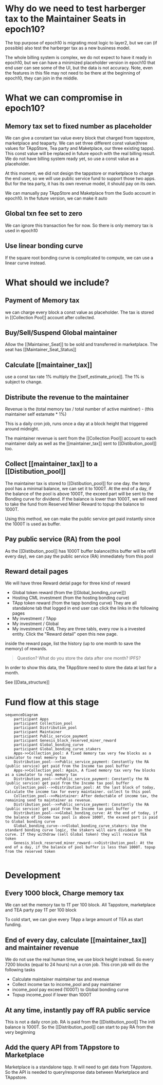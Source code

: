 # Why do we need to test harberger tax to the Maintainer Seats in epoch10?
The top purpose of epoch10 is migrating most logic to layer2, but we can (if possible) also test the harberger tax as a new business model.

The whole billing system is complex, we do not expect to have it ready in epoch10, but we can have a minimized placeholder version in epoch10 that end user can see some of the UI, but the data is not accuracy. Note, even the features in this file may not need to be there at the beginning of epoch10, they can join in the middle.

# What we can compromise in epoch10?
## Memory tax set to fixed number as placeholder
We can give a constant tax value every block that charged from tappstore, marketplace and teaparty. We can set three different const value(three values for TAppStore, Tea party and Maketplace, our three existing tapps). This const value will be replaced in future epoch with the real billing result. We do not have billing system ready yet, so use a const value as a placeholder.

At this moment, we did not design the tappstore or marketplace to charge the end user, so we will use public service fund to support those two apps. But for the tea party, it has its own revenue model, it should pay on its own.

We can manually pay TAppStore and Maketplace from the Sudo account in epoch10. In the future version, we can make it auto
## Global txn fee set to zero
We can ignore this transaction fee for now. So there is only memory tax is used in epoch10

## Use linear bonding curve
If the square root bonding curve is complicated to compute, we can use a linear curve instead.

# What should we include?
## Payment of Memory tax
we can charge every block a const value as placeholder. The tax is stored in [[Collection Pool]] account after collected. 
## Buy/Sell/Suspend Global maintainer
Allow the [[Maintainer_Seat]] to be sold and transferred in marketplace. The seat has [[Maintainer_Seat_Status]]
## Calculate [[maintainer_tax]] 
use a const tax rate 1% multiply the [[self_estimate_price]]. The 1% is subject to change.
## Distribute the revenue to the maintainer
Revenue is the (total memory tax / total number of active maintiner) - (this maintainer self estamate * 1%)

This is a daily cron job, runs once a day at a block height that triggered around midnight.

The maintainer revenue is sent from the [[Collection Pool]] account to each maintainer daily as well as the [[maintainer_tax]] sent to [[Distibution_pool]] too.

## Collect [[maintainer_tax]] to a [[Distibution_pool]]
The maintainer tax is stored to [[Distibution_pool]] for one day. 
the temp pool has a minimal balance, we can set it to 1000T. 
At the end of a day, if the balance of the pool is above 1000T, the exceed part will be sent to the Bonding curve for dividend.
If the balance is lower than 1000T, we will need to take the fund from Reserved Miner Reward to topup the balance to 1000T. 

Using this method, we can make the public service get paid instantly since the 1000T is used as buffer.

## Pay public service (RA) from the pool
As the [[Distibution_pool]] has 1000T buffer balance(this buffer will be refill every day), we can pay the public service (RA) immediately from this pool

## Reward detail pages
We will have three Reward detial page for three kind of reward
- Global token reward (from the [[Global_bonding_curve]])
- Hosting CML investment (from the hosting bonding curve)
- TApp token reward (from the tapp bonding curve)
They are all standalone tab that logged in end user can click the links in the following pages
- My investment / TApp
- My investment / Global 
- My investment / CML
They are three tabls, every row is a invested entity. Click the "Reward detail" open this new page.

inside the reward page, list the history (up to one month to save the memory) of rewards.

> Question? What do you store the data after one month? IPFS?

In order to show this data, the TAppStore need to store the data at last for a month.

See [[Data_structure]]
# Fund flow at this stage
```mermaid
sequenceDiagram  
    participant Apps  
    participant Collection_pool  
    participant Distribution_pool
    participant Maintainer
    participant Public_service_payment
    participant Genesis_block_reserved_miner_reward
    participant Global_bonding_curve
    participant Global_bonding_curve_stakers
    Apps->>Collection_pool: A fixed memory tax very few blocks as a simulator to real memory tax
	Distribution_pool-->>Public_service_payment: Constantly the RA (public service) get paid from the Income tax pool buffer
    Apps->>Collection_pool: Again, A fixed memory tax very few blocks as a simulator to real memory tax
	Distribution_pool-->>Public_service_payment: Constantly the RA (public service) get paid from the Income tax pool buffer
    Collection_pool-->>Distribution_pool: At the last block of today, Calculate the income tax for every maintainer. collect to this pool
    Collection_pool-->>Maintainer: After deductable of income tax, the remaining send to maintainer as revenue.
	Distribution_pool-->>Public_service_payment: Constantly the RA (public service) get paid from the Income tax pool buffer
	Distribution_pool-->>Global_bonding_curve: At the end of today, if the balance of Income tax pool is above 1000T, the exceed part is paid to Global bonding curve
	Global_bonding_curve-->>Global_bonding_curve_stakers: Use the standard bonding curve logic, the stakers will earn dividend in the curve. If they withdraw (sell Global token) they will receive TEA token
	Genesis_block_reserved_miner_reward-->>Distribution_pool: At the end of a day, if the balance of pool buffer is less than 1000T. topup from the reserved token
    
```

# Development
## Every 1000 block, Charge memory tax
We can set the memory tax to 1T per 100 block.
All Tappstore, marketplace and TEA party pay 1T per 100 block

To cold start, we can give every TApp a large amount of TEA as start funding.
## End of every day, calculate [[maintainer_tax]]  and maintainer revenue
We do not use the real human time, we use block height instead. So every 7200 blocks (equal to 24 hours) run a cron job. This cron job will do the following tasks
- Calculate maintainer maintainer tax and revenue
- Collect income tax to income_pool and pay maintainer
- income_pool pay exceed (1000T) to Global bonding curve
- Topup income_pool if lower than 1000T
## At any time, instantly pay off RA public service
This is not a daily cron job. RA is paid from the [[Distibution_pool]]
The initi balance is 1000T. So the [[Distribution_pool]] can start to pay RA from the very beginning
## Add the query API from TAppstore to Marketplace 
Marketplace is a standalone tapp. It will need to get data from TAppstore. So the API is needed to query/response data between Marketplace and TAppstore.
